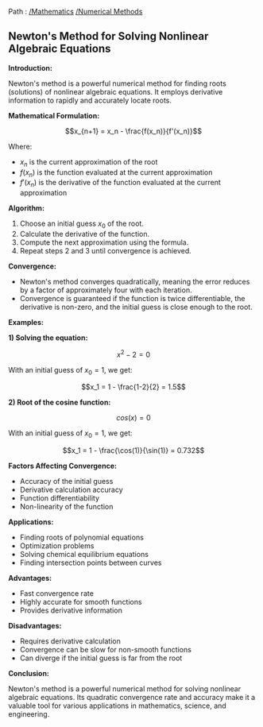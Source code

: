 Path : [/Mathematics](../../index.md) [/Numerical Methods](../index.md)
## Newton's Method for Solving Nonlinear Algebraic Equations

**Introduction:**

Newton's method is a powerful numerical method for finding roots (solutions) of nonlinear algebraic equations. It employs derivative information to rapidly and accurately locate roots. 

**Mathematical Formulation:**

$$x_{n+1} = x_n - \frac{f(x_n)}{f'(x_n)}$$

Where:

* $x_n$ is the current approximation of the root
* $f(x_n)$ is the function evaluated at the current approximation
* $f'(x_n)$ is the derivative of the function evaluated at the current approximation

**Algorithm:**

1. Choose an initial guess $x_0$ of the root.
2. Calculate the derivative of the function.
3. Compute the next approximation using the formula.
4. Repeat steps 2 and 3 until convergence is achieved.

**Convergence:**

* Newton's method converges quadratically, meaning the error reduces by a factor of approximately four with each iteration.
* Convergence is guaranteed if the function is twice differentiable, the derivative is non-zero, and the initial guess is close enough to the root.

**Examples:**

**1) Solving the equation:**

$$x^2-2=0$$

With an initial guess of $x_0=1$, we get:

$$x_1 = 1 - \frac{1-2}{2} = 1.5$$

**2) Root of the cosine function:**

$$cos(x)=0$$

With an initial guess of $x_0=1$, we get:

$$x_1 = 1 - \frac{\cos(1)}{\sin(1)} = 0.732$$

**Factors Affecting Convergence:**

* Accuracy of the initial guess
* Derivative calculation accuracy
* Function differentiability
* Non-linearity of the function

**Applications:**

* Finding roots of polynomial equations
* Optimization problems
* Solving chemical equilibrium equations
* Finding intersection points between curves

**Advantages:**

* Fast convergence rate
* Highly accurate for smooth functions
* Provides derivative information

**Disadvantages:**

* Requires derivative calculation
* Convergence can be slow for non-smooth functions
* Can diverge if the initial guess is far from the root

**Conclusion:**

Newton's method is a powerful numerical method for solving nonlinear algebraic equations. Its quadratic convergence rate and accuracy make it a valuable tool for various applications in mathematics, science, and engineering.
